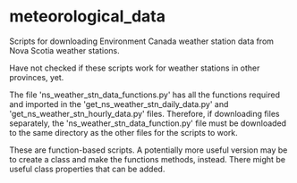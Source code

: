 # meteorological_data
Scripts for downloading Environment Canada weather station data from Nova Scotia weather stations.

Have not checked if these scripts work for weather stations in other provinces, yet.

The file 'ns_weather_stn_data_functions.py' has all the functions required and imported in the 'get_ns_weather_stn_daily_data.py' and 'get_ns_weather_stn_hourly_data.py' files. Therefore, if downloading files separately, the 'ns_weather_stn_data_function.py' file must be downloaded to the same directory as the other files for the scripts to work.

These are function-based scripts. A potentially more useful version may be to create a class and make the functions methods, instead. There might be useful class properties that can be added.
